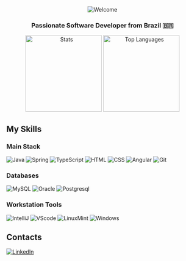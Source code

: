 <div align="center">
  <img
    src="http://readme-typing-svg.herokuapp.com?font=Righteous&size=30&pause=1000&color=DADADA&background=48CFD400&center=true&vCenter=true&random=false&width=435&lines=Welcome+%F0%9F%91%8B;I'm+Tiago+Boaventura+Miranda!"
    alt="Welcome"
  />

  <h3>Passionate Software Developer from Brazil 🇧🇷</h3>
</div>

<div align="center">
  <img
    height="200"
    src="https://github-readme-stats.vercel.app/api?username=tgobmdev&show_icons=true&theme=aura"
    alt="Stats"
  />
  <img
    height="200"
    src="https://github-readme-stats.vercel.app/api/top-langs/?username=tgobmdev&hide_progress=true&theme=aura"
    alt="Top Languages"
  />
</div>

## My Skills

### Main Stack
![Java](https://img.shields.io/badge/Java-ED8B00?style=for-the-badge&logo=openjdk&logoColor=white)
![Spring](https://img.shields.io/badge/Spring-6DB33F?style=for-the-badge&logo=spring&logoColor=white)
![TypeScript](https://img.shields.io/badge/TypeScript-007ACC?style=for-the-badge&logo=typescript&logoColor=white)
![HTML](https://img.shields.io/badge/HTML5-E34F26?style=for-the-badge&logo=html5&logoColor=white)
![CSS](https://img.shields.io/badge/CSS3-1572B6?style=for-the-badge&logo=css3&logoColor=white)
![Angular](https://img.shields.io/badge/Angular-DD0031?style=for-the-badge&logo=angular&logoColor=white)
![Git](https://img.shields.io/badge/GIT-E44C30?style=for-the-badge&logo=git&logoColor=white)

### Databases
![MySQL](https://img.shields.io/badge/MySQL-005C84?style=for-the-badge&logo=mysql&logoColor=white)
![Oracle](https://img.shields.io/badge/Oracle-F80000?style=for-the-badge&logo=Oracle&logoColor=white)
![Postgresql](https://img.shields.io/badge/PostgreSQL-316192?style=for-the-badge&logo=postgresql&logoColor=white)

### Workstation Tools
![IntelliJ](https://img.shields.io/badge/IntelliJ_IDEA-000000.svg?style=for-the-badge&logo=intellij-idea&logoColor=white)
![VScode](https://img.shields.io/badge/vscode-4285F4?style=for-the-badge&logo=vscode&logoColor=white)
![LinuxMint](https://img.shields.io/badge/Linux_Mint-87CF3E?style=for-the-badge&logo=linux-mint&logoColor=white)
![Windows](https://img.shields.io/badge/Windows-0078D6?style=for-the-badge&logo=windows&logoColor=white)

## Contacts
<a href="https://www.linkedin.com/in/tiago-boaventura-miranda-229131205/" target="_blank">
  <img src="https://img.shields.io/badge/-LinkedIn-%230077B5?style=for-the-badge&logo=linkedin&logoColor=white" alt="LinkedIn">
</a>
